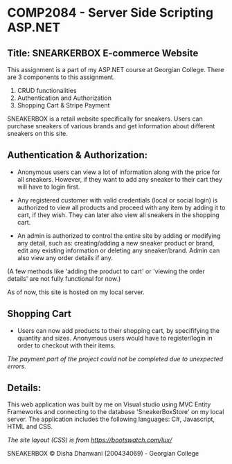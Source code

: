 # COMP2084 - Server Side Scripting ASP.NET

## Title: SNEARKERBOX E-commerce Website

This assignment is a part of my ASP.NET course at Georgian College. There are 3 components to this assignment. 
1. CRUD functionalities
2. Authentication and Authorization
3. Shopping Cart & Stripe Payment

SNEAKERBOX is a retail website specifically for sneakers. Users can purchase sneakers of various brands and get information about different sneakers on this site.

## Authentication & Authorization:

  - Anonymous users can view a lot of information along with the price for all sneakers. However, if they want to add any sneaker to their cart they will have to login first.

  - Any registered customer with valid credentials (local or social login) is authorized to view all products and proceed with any item by adding it to cart, if they wish. They can later also view all sneakers in the shopping cart.

  - An admin is authorized to control the entire site by adding or modifying any detail, such as: creating/adding a new sneaker product or brand, edit any existing information or deleting any sneaker/brand. Admin can also view any order details if any.

(A few methods like 'adding the product to cart' or 'viewing the order details' are not fully functional for now.)

As of now, this site is hosted on my local server. 

## Shopping Cart

- Users can now add products to their shopping cart, by specififying the quantity and sizes. Anonymous users would have to register/login in order to checkout with their items.

*The payment part of the project could not be completed due to unexpected errors.*

## Details:
This web application was built by me on Visual studio using MVC Entity Frameworks and connecting to the database 'SneakerBoxStore' on my local server.
The application includes the following languages: C#, Javascript, HTML and CSS.

*The site layout (CSS) is from https://bootswatch.com/lux/*

SNEAKERBOX © Disha Dhanwani (200434069) - Georgian College
